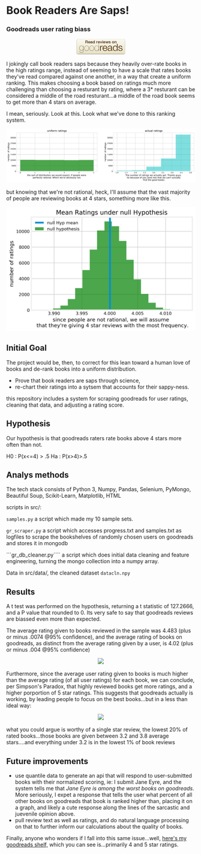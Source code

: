 # Book Readers Are Saps!
### Goodreads user rating biass
<p align="center"> 
<img src="img/goodreads-badge-read-reviews-a8508f765fac427f58da8ebf9e89721a.png">
</p>

I jokingly call book readers saps because they heavily over-rate books in the high ratings range, instead of seeming to have a scale that rates books they've read compared against one another, in a way that create a uniform ranking. This makes choosing a book based on ratings much more challenging than choosing a resturant by rating, where a 3* resturant can be considered a middle of the road resturant...a middle of the road book seems to get more than 4 stars on average. 


I mean, seriously. Look at this. Look what we've done to this ranking system. 

<p align="left">
<img src="img/Thanks_guys.png">

but knowing that we're not rational, heck, I'll assume that the vast majority of people are reviewing books at 4 stars, something more like this. 
<p align="left">
<img src="img/hypothesis_test.png">
</p>

## Initial Goal
The project would be, then, to correct for this lean toward a human love of books and de-rank books into a uniform distribution. 

* Prove that book readers are saps through science,
* re-chart their ratings into a sytsem that accounts for their sappy-ness. 

this repository includes a system for scraping goodreads for user ratings, cleaning that data, and adjusting a rating score. 

## Hypothesis
Our hypothesis is that goodreads raters rate books above 4 stars more often than not. 

H0 : P(x<=4) > .5
Ha : P(x>4)>.5

## Analys methods 
The tech stack consists of Python 3, Numpy, Pandas, Selenium, PyMongo, Beautiful Soup, Scikit-Learn, Matplotlib, HTML
 
scripts in src/:

```samples.py```
a script which made my 10 sample sets.

```gr_scraper.py```
a script which accesses progress.txt and samples.txt as logfiles to scrape the bookshelves of randomly chosen users on goodreads and stores it in mongodb

```gr_db_cleaner.py````
a script which does initial data cleaning and feature engineering, turning the mongo collection into a numpy array. 

Data in src/data/, the cleaned dataset
```datacln.npy```

## Results

A t test was performed on the hypothesis, returning a t statistic of 127.2666, and a P value that rounded to 0. Its very safe to say that goodreads reviews are biassed even more than expected. 


The average rating given to books reviewed in the sample was 4.483 (plus or minus .0074 @95% confidence), and the average rating of books on goodreads, as distinct from the average rating given by a user, is 4.02 (plus or minus .004 @95% confidence)

<p align="center">
<img src="img/simpsons_paradox.png">
</p>
Furthermore, since the average user rating given to books is much higher than the average rating (of all user ratings) for each book, we can conclude, per Simpson's Paradox, that highly reviewed books get more ratings, and a higher porportion of 5 star ratings. This suggests that goodreads actually is working, by leading people to focus on the best books...but in a less than ideal way:

<p align="center">
<img src="img/quantiles.png">
</p>
what you could argue is worthy of a single star review, the lowest 20% of rated books...those books are given between 3.2 and 3.8 average stars….and everything under 3.2 is in the lowest 1% of book reviews


## Future improvements
- use quantile data to generate an api that will respond to user-submitted books with their normalized scoring, ie: I submit Jane Eyre, and the system tells me that *Jane Eyre is among the worst books on goodreads*. More seriously, I expet a response that tells the user what percent of all other books on goodreads that book is ranked higher than, placing it on a graph, and likely a cute response along the lines of the sarcastic and juevenile opinion above. 
- pull review text as well as ratings, and do natural language processing on that to further inform our calculations about the quality of books. 


Finally, anyone who wonders if I fall into this same issue...well, [here's my goodreads shelf,](https://www.goodreads.com/review/list/26338733) which you can see is...primarily 4 and 5 star ratings. 

